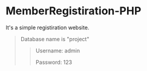 # MemberRegistiration-PHP
It's a simple registiration website. 

>Database name is "project"
>>Username: admin
>>
>>Password: 123
